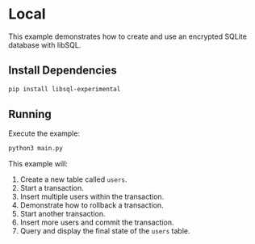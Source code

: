 # Local

This example demonstrates how to create and use an encrypted SQLite database with libSQL.

## Install Dependencies

```bash
pip install libsql-experimental
```

## Running

Execute the example:

```bash
python3 main.py
```

This example will:

1. Create a new table called `users`.
2. Start a transaction.
3. Insert multiple users within the transaction.
4. Demonstrate how to rollback a transaction.
5. Start another transaction.
6. Insert more users and commit the transaction.
7. Query and display the final state of the `users` table.

